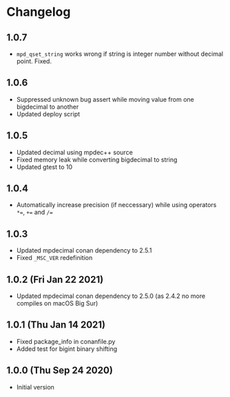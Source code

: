 # Changelog

## 1.0.7

- `mpd_qset_string` works wrong if string is integer number without decimal point. Fixed.

## 1.0.6

- Suppressed unknown bug assert while moving value from one bigdecimal to another
- Updated deploy script

## 1.0.5

- Updated decimal using mpdec++ source
- Fixed memory leak while converting bigdecimal to string
- Updated gtest to 10

## 1.0.4

- Automatically increase precision (if neccessary) while using operators `*=`, `+=` and `/=`

## 1.0.3

- Updated mpdecimal conan dependency to 2.5.1
- Fixed `_MSC_VER` redefinition

## 1.0.2 (Fri Jan 22 2021)

- Updated mpdecimal conan dependency to 2.5.0 (as 2.4.2 no more compiles on macOS Big Sur)

## 1.0.1 (Thu Jan 14 2021)

- Fixed package_info in conanfile.py
- Added test for bigint binary shifting

## 1.0.0 (Thu Sep 24 2020)

- Initial version
